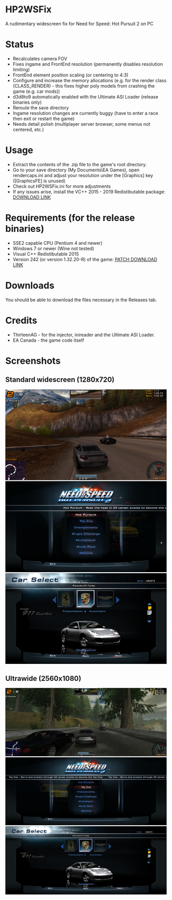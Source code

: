 # HP2WSFix
A rudimentary widescreen fix for Need for Speed: Hot Pursuit 2 on PC

# Status
- Recalculates camera FOV
- Fixes ingame and FrontEnd resolution (permanently disables resolution limiting)
- FrontEnd element position scaling (or centering to 4:3)
- Configure and increase the memory allocations (e.g. for the render class (CLASS_RENDER) - this fixes higher poly models from crashing the game (e.g. car mods))
- d3d8to9 automatically enabled with the Ultimate ASI Loader (release binaries only)
- Reroute the save directory
- Ingame resolution changes are currently buggy (have to enter a race then exit or restart the game)
- Needs detail polish (multiplayer server browser, some menus not centered, etc.)

# Usage
- Extract the contents of the .zip file to the game's root directory.
- Go to your save directory (My Documents\EA Games), open rendercaps.ini and adjust your resolution under the [Graphics] key ([GraphicsFE] is unused)
- Check out HP2WSFix.ini for more adjustments
- If any issues arise, install the VC++ 2015 - 2019 Redistibutable package: [DOWNLOAD LINK](https://aka.ms/vs/16/release/vc_redist.x86.exe)

# Requirements (for the release binaries)
- SSE2 capable CPU (Pentium 4 and newer)
- Windows 7 or newer (Wine not tested)
- Visual C++ Redistibutable 2015
- Version 242 (or version 1.32.20-R) of the game: [PATCH DOWNLOAD LINK](http://www.mediafire.com/view/xwj5zej5ejdlptt)

# Downloads
You should be able to download the files necessary in the Releases tab.

# Credits
- ThirteenAG - for the injector, inireader and the Ultimate ASI Loader.
- EA Canada - the game code itself

# Screenshots
## Standard widescreen (1280x720)
![Ingame](Screenshots/W_Ingame.png)
![Main menu](Screenshots/W_Menu_Main.png)
![Car select](Screenshots/W_Menu_CarSelect.png)
## Ultrawide (2560x1080)
![Ingame](Screenshots/UW_Ingame.png)
![Main menu](Screenshots/UW_Menu_Main.png)
![Car select](Screenshots/UW_Menu_CarSelect.png)

